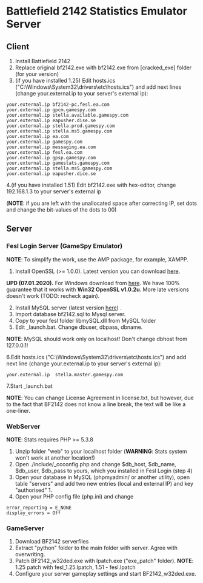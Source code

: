 # Battlefield 2142 Statistics Emulator Server

## Client
1. Install Battlefield 2142
2. Replace original bf2142.exe with bf2142.exe from [cracked_exe] folder (for your version)
3. (if you have installed 1.25) Edit hosts.ics ("С:\Windows\System32\drivers\etc\hosts.ics") and add next lines (сhange your.external.ip to your server's external ip):

```
your.external.ip bf2142-pc.fesl.ea.com
your.external.ip gpcm.gamespy.com
your.external.ip stella.available.gamespy.com
your.external.ip eapusher.dise.se
your.external.ip stella.prod.gamespy.com
your.external.ip stella.ms5.gamespy.com
your.external.ip ea.com
your.external.ip gamespy.com
your.external.ip messaging.ea.com
your.external.ip fesl.ea.com
your.external.ip gpsp.gamespy.com
your.external.ip gamestats.gamespy.com
your.external.ip stella.ms5.gamespy.com
your.external.ip eapusher.dice.se
```

4.(if you have installed 1.51) Edit bf2142.exe with hex-editor, change 192.168.1.3 to your server's external ip

(**NOTE**: if you are left with the unallocated space after correcting IP, set dots and change the bit-values ​​of the dots to 00)

## Server

### Fesl Login Server (GameSpy Emulator)

**NOTE**: To simplify the work, use the AMP package, for example, XAMPP.

1. Install OpenSSL (>= 1.0.0). Latest version you can download [here](https://www.openssl.org/source/).

**UPD (07.01.2020).** For Windows download from [here](https://slproweb.com/products/Win32OpenSSL.html). We have 100% guarantee that it works with **Win32 OpenSSL v1.0.2u**. More late versions doesn't work (TODO: recheck again). 

2. Install MySQL server (latest version [here](http://dev.mysql.com/downloads/mysql/)) .
3. Import database bf2142.sql to Mysql server.
4. Copy to your fesl folder libmySQL.dll from MySQL folder
5. Edit _launch.bat. Change dbuser, dbpass, dbname.

**NOTE**: MySQL should work only on localhost! Don't change dbhost from 127.0.0.1!

6.Edit hosts.ics ("С:\Windows\System32\drivers\etc\hosts.ics") and add next line (сhange your.external.ip to your server's external ip):

```
your.external.ip  stella.master.gamespy.com 
```

7.Start _launch.bat

**NOTE**: You can change License Agreement in license.txt, but however, due to the fact that BF2142 does not know a line break, the text will be like a one-liner.


### WebServer

**NOTE**: Stats requires PHP >= 5.3.8

1. Unzip folder "web" to your localhost folder (**WARNING**: Stats system won't work at another location!)
2. Open ./include/_ccconfig.php and change $db_host, $db_name, $db_user, $db_pass to yours, which you installed in Fesl Login (step 4)
3. Open your database in MySQL (phpmyadmin/ or another utility), open table "servers" and add two new entries (local and external IP) and key "authorised" 1.
4. Open your PHP config file (php.ini) and change 

```
error_reporting = E_NONE
display_errors = Off
```


### GameServer

1. Download BF2142 serverfiles
2. Extract "python" folder to the main folder with server. Agree with overwriting.
3. Patch BF2142_w32ded.exe with lpatch.exe ("exe_patch" folder). **NOTE**: 1.25 patch with fesl_1.25.lpatch, 1.51 - fesl.lpatch
4. Configure your server gameplay settings and start BF2142_w32ded.exe.
